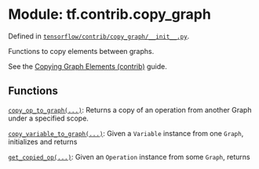 <div itemscope itemtype="http://developers.google.com/ReferenceObject">
<meta itemprop="name" content="tf.contrib.copy_graph" />
</div>

# Module: tf.contrib.copy_graph



Defined in [`tensorflow/contrib/copy_graph/__init__.py`](https://www.tensorflow.org/code/tensorflow/contrib/copy_graph/__init__.py).

Functions to copy elements between graphs.

See the [Copying Graph Elements (contrib)](../../../../api_guides/python/contrib.copy_graph.md) guide.

## Functions

[`copy_op_to_graph(...)`](../../tf/contrib/copy_graph/copy_op_to_graph.md): Returns a copy of an operation from another Graph under a specified scope.

[`copy_variable_to_graph(...)`](../../tf/contrib/copy_graph/copy_variable_to_graph.md): Given a `Variable` instance from one `Graph`, initializes and returns

[`get_copied_op(...)`](../../tf/contrib/copy_graph/get_copied_op.md): Given an `Operation` instance from some `Graph`, returns

